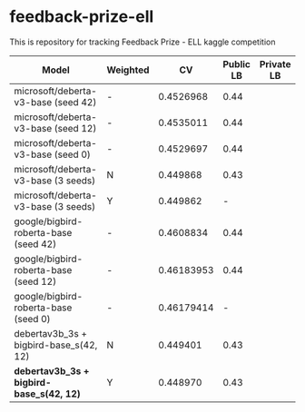 # feedback-prize-ell
This is repository for tracking Feedback Prize - ELL kaggle competition
<!-- &#9745; for check --> 
<!-- &#9744; for uncheck -->
| Model | Weighted | CV | Public LB | Private LB |
| ----- | ----- | ----- | ----- | ----- | 
| microsoft/deberta-v3-base (seed 42) | - | 0.4526968 | 0.44 |  |
| microsoft/deberta-v3-base (seed 12) | - | 0.4535011 | 0.44 |  |
| microsoft/deberta-v3-base (seed 0)  | - | 0.4529697 | 0.44 |  |
| microsoft/deberta-v3-base (3 seeds) | N | 0.449868  | 0.43 |  |
| microsoft/deberta-v3-base (3 seeds) | Y | 0.449862 | - |  |
| google/bigbird-roberta-base (seed 42) | - | 0.4608834 | 0.44 |  |
| google/bigbird-roberta-base (seed 12) | - | 0.46183953 | 0.44 |  |
| google/bigbird-roberta-base (seed 0)  | - | 0.46179414 | - |  |
| debertav3b_3s + bigbird-base_s(42, 12) | N | 0.449401 | 0.43 |  |
| **debertav3b_3s + bigbird-base_s(42, 12)** | Y | 0.448970 | 0.43 |  |